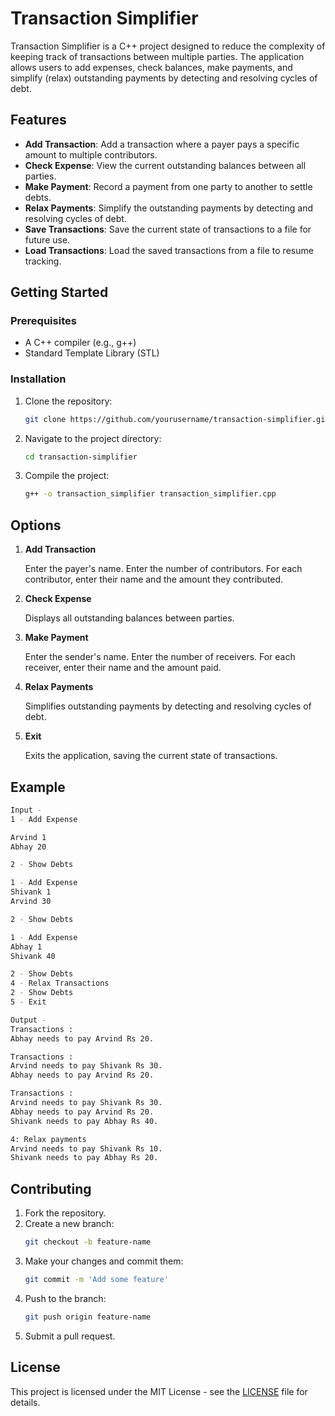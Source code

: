# Transaction Simplifier

Transaction Simplifier is a C++ project designed to reduce the complexity of keeping track of transactions between multiple parties. The application allows users to add expenses, check balances, make payments, and simplify (relax) outstanding payments by detecting and resolving cycles of debt.

## Features

- **Add Transaction**: Add a transaction where a payer pays a specific amount to multiple contributors.
- **Check Expense**: View the current outstanding balances between all parties.
- **Make Payment**: Record a payment from one party to another to settle debts.
- **Relax Payments**: Simplify the outstanding payments by detecting and resolving cycles of debt.
- **Save Transactions**: Save the current state of transactions to a file for future use.
- **Load Transactions**: Load the saved transactions from a file to resume tracking.

## Getting Started

### Prerequisites

- A C++ compiler (e.g., g++)
- Standard Template Library (STL)

### Installation

1. Clone the repository:
   ```sh
   git clone https://github.com/yourusername/transaction-simplifier.git

2. Navigate to the project directory:
   ```sh
   cd transaction-simplifier

3. Compile the project:
   ```sh
   g++ -o transaction_simplifier transaction_simplifier.cpp


## Options

1. **Add Transaction**

    Enter the payer's name.
    Enter the number of contributors.
    For each contributor, enter their name and the amount they contributed.

2. **Check Expense**

    Displays all outstanding balances between parties.

3. **Make Payment**

    Enter the sender's name.
    Enter the number of receivers.
    For each receiver, enter their name and the amount paid.

4. **Relax Payments**

    Simplifies outstanding payments by detecting and resolving cycles of debt.

5. **Exit**

    Exits the application, saving the current state of transactions.

## Example

```sh
Input -
1 - Add Expense

Arvind 1
Abhay 20

2 - Show Debts

1 - Add Expense
Shivank 1
Arvind 30

2 - Show Debts

1 - Add Expense
Abhay 1
Shivank 40

2 - Show Debts
4 - Relax Transactions
2 - Show Debts
5 - Exit

Output -
Transactions :
Abhay needs to pay Arvind Rs 20.

Transactions :
Arvind needs to pay Shivank Rs 30.
Abhay needs to pay Arvind Rs 20.

Transactions : 
Arvind needs to pay Shivank Rs 30.
Abhay needs to pay Arvind Rs 20.
Shivank needs to pay Abhay Rs 40.

4: Relax payments 
Arvind needs to pay Shivank Rs 10.
Shivank needs to pay Abhay Rs 20.
```

## Contributing

1. Fork the repository.
2. Create a new branch:
    ```sh
    git checkout -b feature-name
    ```
3. Make your changes and commit them:
    ```sh
    git commit -m 'Add some feature'
    ```
4. Push to the branch:
    ```sh
    git push origin feature-name
    ```
5. Submit a pull request.


## License

This project is licensed under the MIT License - see the [LICENSE](LICENSE) file for details.


